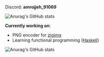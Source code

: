 Discord: **amrojjeh_91069**

![Anurag's GitHub stats](https://github-readme-stats.vercel.app/api?username=amrojjeh&show_icons=true&theme=dark)

**Currently working on**: 
- PNG encoder for [zigimg](https://github.com/zigimg/zigimg)
- Learning functional programming ([Haskell](https://www.haskell.org/))

![Anurag's GitHub stats](https://github-readme-stats.vercel.app/api/top-langs/?username=amrojjeh&layout=compact&theme=dark)
